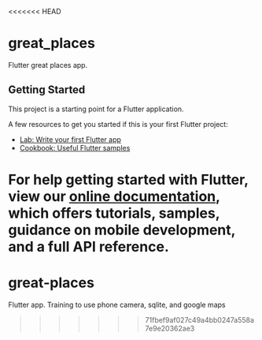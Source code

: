 <<<<<<< HEAD
# great_places

Flutter great places app. 

## Getting Started

This project is a starting point for a Flutter application.

A few resources to get you started if this is your first Flutter project:

- [Lab: Write your first Flutter app](https://flutter.dev/docs/get-started/codelab)
- [Cookbook: Useful Flutter samples](https://flutter.dev/docs/cookbook)

For help getting started with Flutter, view our
[online documentation](https://flutter.dev/docs), which offers tutorials,
samples, guidance on mobile development, and a full API reference.
=======
# great-places
Flutter app. Training to use phone camera, sqlite, and google maps
>>>>>>> 71fbef9af027c49a4bb0247a558a7e9e20362ae3
